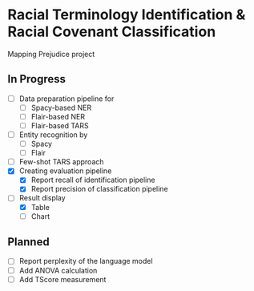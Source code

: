 # Racial Terminology Identification & Racial Covenant Classification

Mapping Prejudice project

## In Progress
- [ ] Data preparation pipeline for
    - [ ] Spacy-based NER
    - [ ] Flair-based NER
    - [ ] Flair-based TARS
- [ ] Entity recognition by
    - [ ] Spacy
    - [ ] Flair
- [ ] Few-shot TARS approach
- [x] Creating evaluation pipeline
    - [x] Report recall of identification pipeline
    - [x] Report precision of classification pipeline
- [ ] Result display
    - [x] Table
    - [ ] Chart

## Planned
- [ ] Report perplexity of the language model
- [ ] Add ANOVA calculation
- [ ] Add TScore measurement